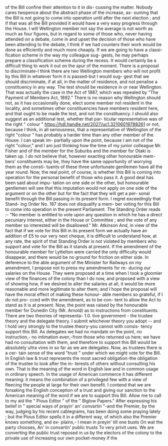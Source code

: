 of the Bill confine their attention to it in dis- cussing the matter. Nobody cares twopence about the abstract phase of the increase, as- suming that the Bill is not going to come into operation until after the next election ; and if that was all the Bill provided it would have a very easy progress through the House. I will Wellington member not say the average is not worth as much as four figures, but in regard to some of those who, never having attended on a debate, come in and upset the decision of those who have been attending to the debate, I think if we had counters their work would be done as efficiently and much more cheaply. If we are going to have a classi- fication scheme in the way my colleague sug- gests, he may perhaps prepare a classification scheme during the recess. It would certainly be a difficult thing to work it out on the spur of the moment. There is a proposal to discriminate-I think there are two Wellington members who will not profit by this Bill in whatever form it is passed-but I would sug- gest that we should discriminate, if at all, in the matter of residence, and not penalise a constituency in any way. The test should be residence in or near Wellington. That was actually the case in the Act of 1887, which was repealed by "The Payment of Members Act, 1892." There is no reason why Wellington should not, as it has occasionally done, elect some member not resident in the locality, and sometimes other constituencies have members resident here, and that ought to be made the test, and not the constituency. I should also suggest as an additional test, whether that par- ticular representative was of the right " colour " https://hdl.handle.net/2027/uc1.32106019788261 or not, because I think, in all seriousness, that a representative of Wellington of the right "colour " has probably a harder time than any other member of the House. I can speak im- partially upon the point, because I am not of the right "colour," and I am just thinking how the time of my junior colleague Mr. Fisher and of the member for the Suburbs and the member for Otaki is taken up. I do not believe that, however exacting other honourable mem- bers' constituents may be, they have the same opportunity of worrying them as the consti- tuents of these three unfortunate gentlemen have all the year round. Now, the real point, of course, is whether this Bill is coming into operation for the personal benefit of those who pass it. A good deal has been said about impu- tation on one side or the other, but honourable gentlemen will see that this imputation would not apply on one side of the argument or on the other but for the fact that they will get a per- sonal benefit through the Bill passing in its present form. I regret exceedingly that Stand- ing Order No. 187 does not disqualify a mem- ber voting for this Bill to come into operation in the present Parliament. The Standing Order reads :- "No member is entitled to vote upon any question in which he has a direct pecuniary interest, either in the House or Committee ; and the vote of any member so interested will be disallowed." Mr. Atkinson And, in view of the fact that if we vote for this Bill in its present form we actually have an addition of £5 to our very next cheque, it is difficult to understand how, at any rate, the spirit of that Standing Order is not violated by members who support and vote for the Bill as it stands at present. If the amendment of the honourable member for Lyttelton were carried the only difficulty would disappear, and there would be no ground for friction on either side. In deference to the able argument of the Minister for Railways on my amendment, I propose not to press my amendments for re- ducing our salaries on the House. They were proposed at a time when I took a gloomier view of the finances of the colony than I do now, and proposed with a view of showing how, if we desired to alter the salaries at all, it would be more reasonable and more legitimate to alter them; and I hope the proposal will have the moral effect of making these honour- able members so grateful, if I do not pro- cced with the amendment, as to be con- tent to allow the Act to stand as it is at present. Now, the point was raised by the honourable member for Dunedin City (Mr. Arnold) as to instructions from constituents. There are two theories of representa- 1.0. tive government - the trustee theory and the delegate theory. I submit whichever theory you adopt -- and I hold very strongly to the trustee theory-you cannot with consis- tency support this Bill. As delegates we had no mandate on the point, no instruction,- no intimation even,-from those who returned us here; we have had no consultation with them, and therefore to support this Bill would be absolutely ultra vires in so far as we are delegates. Now, as trustees there is a cer- tain sense of the word "trust " under which we might vote for the Bill. In English law & trust represents the most sacred obligation-the obligation of the trustee to look after the in- terests of others without consulting his own. That is the meaning of the word in English law and in common usage in ordinary speech. In the usage of American commerce it has different meaning: it means the combination of a privileged few with a view of fleecing the people at large for their own benefit. I contend that we are forsaking the English conception of a trust and giving our sanction to the American meaning of the word if we are to support this Bill. Allow me to call to my aid the " Pious Editor " of the " Biglow Papers." After expressing his belief in " special ways of prayin' an' convartin "-and the Premier, by the way, judging by his recent cablegrams, has been doing some praying lately ; but the Pious Editor spells it in a different way, of which also the Premier knows something, and ex- plains,- I mean in preyin' till one busts On wat the party chooses, An' in convartin' public trusts To very privit uses. We are converting the public trust reposed in us by the electors of the colony to the private use of increasing our own pocket-money if the 